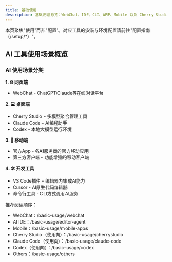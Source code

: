 ```yaml
---
title: 基础使用
description: 基础用法总览：WebChat、IDE、CLI、APP、Mobile 以及 Cherry Studio、Claude Code、Codex 的使用向导航与导读。
---
```


本页聚焦"使用"而非"配置"。对应工具的安装与环境配置请前往"配置指南（/setup/\*）"。

## AI 工具使用场景概览

### AI 使用场景分类

**1. 🌐 网页端**
- WebChat - ChatGPT/Claude等在线对话平台

**2. 💻 桌面端**
- Cherry Studio - 多模型聚合管理工具
- Claude Code - AI编程助手
- Codex - 本地大模型运行环境

**3. 📱 移动端**
- 官方App - 各AI服务商的官方移动应用
- 第三方客户端 - 功能增强的移动客户端

**4. 🛠️ 开发工具**
- VS Code插件 - 编辑器内集成AI能力
- Cursor - AI原生代码编辑器
- 命令行工具 - CLI方式调用AI服务

推荐阅读顺序：

- WebChat：/basic-usage/webchat
- AI IDE：/basic-usage/editor-agent
- Mobile：/basic-usage/mobile-apps
- Cherry Studio（使用向）：/basic-usage/cherrystudio
- Claude Code（使用向）：/basic-usage/claude-code
- Codex（使用向）：/basic-usage/codex
- Others：/basic-usage/others
